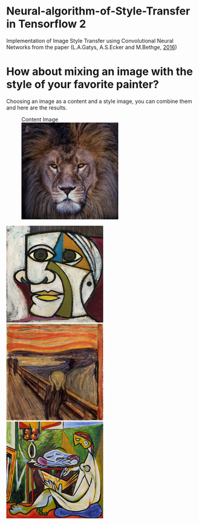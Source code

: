 # Neural-algorithm-of-Style-Transfer in Tensorflow 2

Implementation of Image Style Transfer using Convolutional Neural Networks from the paper (L.A.Gatys, A.S.Ecker and M.Bethge, [2016](https://openaccess.thecvf.com/content_cvpr_2016/html/Gatys_Image_Style_Transfer_CVPR_2016_paper.html))

# How about mixing an image with the style of your favorite painter?

Choosing an image as a content and a style image, you can combine them and here are the results.
<figure> <figcaption>Content Image</figcaption> <img src="https://github.com/ioankont/NeuralStyleTransfer/blob/main/pictures/ContentImages/Lion.jpg" width="256" height="256" title="Content Image">  </figure>
<p float="left">
<img src="https://github.com/ioankont/NeuralStyleTransfer/blob/main/pictures/StyleImages/Portrait.jpg" width="256" height="256" title="Style Image 1"> <img src="https://github.com/ioankont/NeuralStyleTransfer/blob/main/pictures/StyleImages/Scream.jpg" width="256" height="256" title="Style Image 2"> <img src="https://github.com/ioankont/NeuralStyleTransfer/blob/main/pictures/StyleImages/TheMuse.jpg" width="256" height="256" title="Style Image 3"/> </p>
